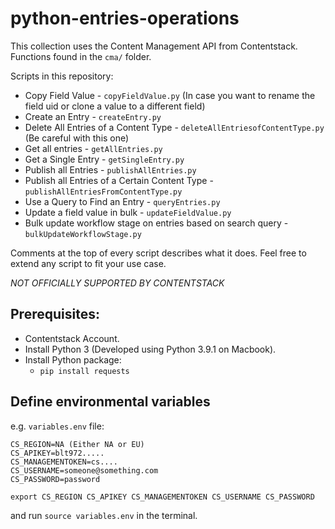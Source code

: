 # python-entries-operations

This collection uses the Content Management API from Contentstack. Functions found in the `cma/` folder.

Scripts in this repository:
* Copy Field Value - `copyFieldValue.py` (In case you want to rename the field uid or clone a value to a different field)
* Create an Entry - `createEntry.py`
* Delete All Entries of a Content Type - `deleteAllEntriesofContentType.py` (Be careful with this one)
* Get all entries - `getAllEntries.py`
* Get a Single Entry - `getSingleEntry.py`
* Publish all Entries - `publishAllEntries.py`
* Publish all Entries of a Certain Content Type - `publishAllEntriesFromContentType.py`
* Use a Query to Find an Entry - `queryEntries.py`
* Update a field value in bulk - `updateFieldValue.py`
* Bulk update workflow stage on entries based on search query - `bulkUpdateWorkflowStage.py`

Comments at the top of every script describes what it does. Feel free to extend any script to fit your use case.

*NOT OFFICIALLY SUPPORTED BY CONTENTSTACK*

## Prerequisites:
* Contentstack Account.
* Install Python 3 (Developed using Python 3.9.1 on Macbook).
* Install Python package:
  * `pip install requests`

## Define environmental variables
e.g. `variables.env` file:
```
CS_REGION=NA (Either NA or EU)
CS_APIKEY=blt972.....
CS_MANAGEMENTOKEN=cs....
CS_USERNAME=someone@something.com
CS_PASSWORD=password

export CS_REGION CS_APIKEY CS_MANAGEMENTOKEN CS_USERNAME CS_PASSWORD
```
and run `source variables.env` in the terminal.

